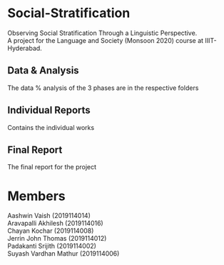 # Social-Stratification

Observing Social Stratification Through a Linguistic Perspective.  
A project for the Language and Society (Monsoon 2020) course at IIIT-Hyderabad.

## Data & Analysis

The data % analysis of the 3 phases are in the respective folders

## Individual Reports

Contains the individual works

## Final Report

The final report for the project

# Members

Aashwin Vaish (2019114014)  
Aravapalli Akhilesh (2019114016)  
Chayan Kochar (2019114008)  
Jerrin John Thomas (2019114012)  
Padakanti Srijith (2019114002)  
Suyash Vardhan Mathur (2019114006)
